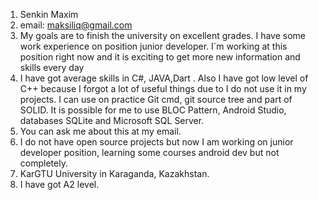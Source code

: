 1. Senkin Maxim
2. email: maksiliq@gmail.com
3. My goals are to finish the university on excellent grades. I have some work experience on position junior developer. I`m working at
this position right now and it is exciting to get more new information and skills every day
4. I have got average skills in C#, JAVA,Dart . Also I have got low level of C++ because I forgot a lot of useful things due to I do not use it in my projects. 
 I can use on practice Git cmd, git source tree and part of SOLID. It is possible for me to use BLOC Pattern, Android Studio, databases SQLite and Microsoft SQL Server.
5. You can ask me about this at my email.
6. I do not have open source projects but now I am working on junior developer position, learning some courses android dev but not completely.
7. KarGTU University in Karaganda, Kazakhstan.
8. I have got A2 level.
